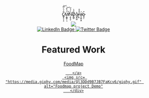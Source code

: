 <div id="header" align="center">
  <p>C̷̻̥̥̖͔̠̅̓̈̀̿͝M̸̨̱̳̟̦̘̓́̀̌̚͝Ņ̴̛̭͓̯̩̏̍́̍̅D̸̨̳̲̹̏̽̔g̴̞̼͚͒r̶̨͚͛̑̂̐ä̴͎̯̼̼͙̭́b̷͈͈͕̎ </p>
  <img src="https://media4.giphy.com/media/YRKbj1avik4oS1uY3O/giphy.gif"/>
</div>
<div id="badges" align="center">
  <a href="https://www.linkedin.com/in/daniel-b-939078252/">
    <img src="https://img.shields.io/badge/LinkedIn-blue?style=for-the-badge&logo=linkedin&logoColor=white" alt="LinkedIn Badge"/>
  </a>
  <a href="https://twitter.com/codingGrab">
    <img src="https://img.shields.io/badge/Twitter-blue?style=for-the-badge&logo=twitter&logoColor=white" alt="Twitter Badge"/>
  </a>
  
</div>
<div align="center">
  <img src="https://komarev.com/ghpvc/?username=CmndGrabe&style=flat-square&color=blue" alt=""/>
  </div>
<div align ="center">
  <h1>Featured Work</h1>
  <a href="https://six-weddings-and-a-seamonkey-frontend.onrender.com/">
  <p>FoodMap</p>
  
       </a>
     <img src= "https://media.giphy.com/media/Ql3DDd9B7JB7FaKcv6/giphy.gif" alt="Foodmap project Demo"
       </div>
       
